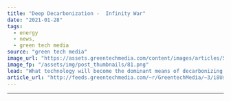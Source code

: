 ```yaml
---
title: "Deep Decarbonization -  Infinity War"
date: "2021-01-28"
tags: 
  - energy
  - news,
  - green tech media
source: "green tech media"
image_url: "https://assets.greentechmedia.com/content/images/articles/Superhero_fight.jpg"
image_fp: "/assets/img/post_thumbnails/81.png"
lead: "What technology will become the dominant means of decarbonizing each part of the economy? The pattern we see now — and that we expect to continue to see over the coming decades — is a series of battles between consistent contenders -  electricity, hydr ..."
article_url: "http://feeds.greentechmedia.com/~r/GreentechMedia/~3/i8Uss959kPA/deep-decarbonization-infinity-war"
---
```


---
